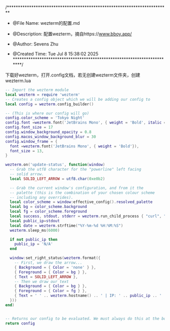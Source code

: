 /*************************************************************************
 * @File Name: wezterm的配置.md

 * @Description: 配置wezterm，摘自https://www.bboy.app/

 * @Author: Sevens Zhu

 * @Created Time: Tue Jul  8 15:38:02 2025
 ************************************************************************/
 
 下载好wezterm，打开.config文档，若无创建wezterm文件夹，创建wezterm.lua

```lua
-- Import the wezterm module
local wezterm = require 'wezterm'
-- Creates a config object which we will be adding our config to
local config = wezterm.config_builder()

-- (This is where our config will go)
config.color_scheme = 'Tokyo Night'
config.font =wezterm.font('JetBrains Mono', { weight = 'Bold', italic = false })
config.font_size = 17
config.window_background_opacity = 0.8
config.macos_window_background_blur = 30
config.window_frame = {
  font =wezterm.font('JetBrains Mono', { weight = 'Bold'}),
  font_size = 13,
}

wezterm.on('update-status', function(window)
  -- Grab the utf8 character for the "powerline" left facing
  -- solid arrow.
  local SOLID_LEFT_ARROW = utf8.char(0xe0b2)

  -- Grab the current window's configuration, and from it the
  -- palette (this is the combination of your chosen colour scheme
  -- including any overrides).
  local color_scheme = window:effective_config().resolved_palette
  local bg = color_scheme.background
  local fg = color_scheme.foreground
  local success, stdout, stderr = wezterm.run_child_process { "curl", "-s", "https://realip.cc/simple" }
  local public_ip=stdout
  local date = wezterm.strftime("%Y-%m-%d %H:%M:%S")
  wezterm.sleep_ms(6000)

  if not public_ip then
    public_ip = 'N/A'
  end

  window:set_right_status(wezterm.format({
    -- First, we draw the arrow...
    { Background = { Color = 'none' } },
    { Foreground = { Color = bg } },
    { Text = SOLID_LEFT_ARROW },
    -- Then we draw our text
    { Background = { Color = bg } },
    { Foreground = { Color = fg } },
    { Text = ' ' .. wezterm.hostname() .. ' | IP: ' .. public_ip .. ' | ' .. date ..' ' },
  }))
end)


-- Returns our config to be evaluated. We must always do this at the bottom of this file
return config
```

